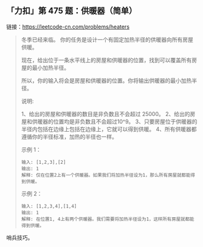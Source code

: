 ## 「力扣」第 475 题：供暖器（简单）

链接：https://leetcode-cn.com/problems/heaters

> 冬季已经来临。 你的任务是设计一个有固定加热半径的供暖器向所有房屋供暖。
>
> 现在，给出位于一条水平线上的房屋和供暖器的位置，找到可以覆盖所有房屋的最小加热半径。
>
> 所以，你的输入将会是房屋和供暖器的位置。你将输出供暖器的最小加热半径。
>
> 说明:
>
> 1、给出的房屋和供暖器的数目是非负数且不会超过 25000。
> 2、给出的房屋和供暖器的位置均是非负数且不会超过10^9。
> 3、只要房屋位于供暖器的半径内包括在边缘上包括在边缘上，它就可以得到供暖。
> 4、所有供暖器都遵循你的半径标准，加热的半径也一样。
>
> 示例 1：
>
> ```
> 输入: [1,2,3],[2]
> 输出: 1
> 解释: 仅在位置2上有一个供暖器。如果我们将加热半径设为1，那么所有房屋就都能得到供暖。
> ```
>
> 示例 2：
>
> ```
> 输入: [1,2,3,4],[1,4]
> 输出: 1
> 解释: 在位置1, 4上有两个供暖器。我们需要将加热半径设为1，这样所有房屋就都能得到供暖。
> ```

哨兵技巧。